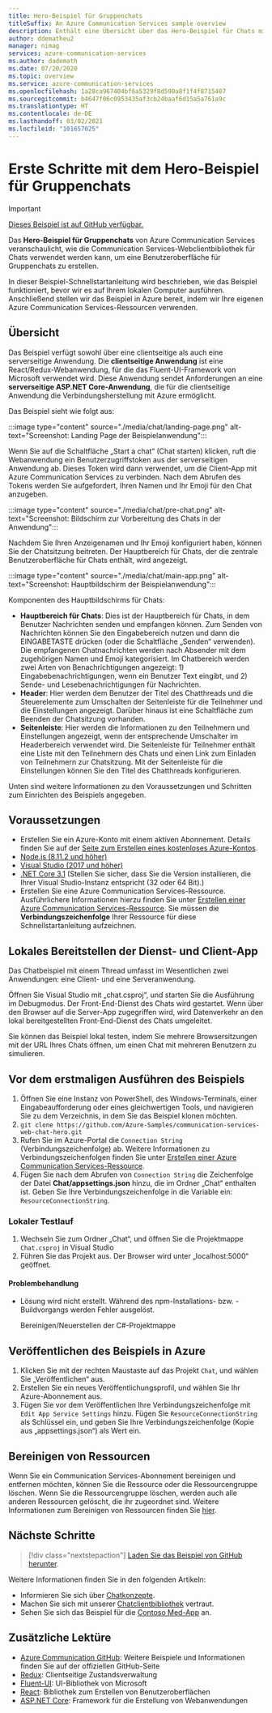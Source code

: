 ```yaml
---
title: Hero-Beispiel für Gruppenchats
titleSuffix: An Azure Communication Services sample overview
description: Enthält eine Übersicht über das Hero-Beispiel für Chats mit Azure Communication Services, damit Entwickler sich genauer über die Funktionsweise des Beispiels und Änderungsmöglichkeiten informieren können.
author: ddematheu2
manager: nimag
services: azure-communication-services
ms.author: dademath
ms.date: 07/20/2020
ms.topic: overview
ms.service: azure-communication-services
ms.openlocfilehash: 1a28ca967404bf6a5329f8d590a8f1f4f8715407
ms.sourcegitcommit: b4647f06c0953435af3cb24baaf6d15a5a761a9c
ms.translationtype: HT
ms.contentlocale: de-DE
ms.lasthandoff: 03/02/2021
ms.locfileid: "101657025"
---
```

# <a name="get-started-with-the-group-chat-hero-sample"></a>Erste Schritte mit dem Hero-Beispiel für Gruppenchats

<!----
> [!WARNING]
> links to our Hero Sample repo need to be updated when the sample is publicly available.
---->

> [!IMPORTANT]
> [Dieses Beispiel ist auf GitHub verfügbar.](https://github.com/Azure-Samples/communication-services-web-chat-hero)


Das **Hero-Beispiel für Gruppenchats** von Azure Communication Services veranschaulicht, wie die Communication Services-Webclientbibliothek für Chats verwendet werden kann, um eine Benutzeroberfläche für Gruppenchats zu erstellen.

In dieser Beispiel-Schnellstartanleitung wird beschrieben, wie das Beispiel funktioniert, bevor wir es auf Ihrem lokalen Computer ausführen. Anschließend stellen wir das Beispiel in Azure bereit, indem wir Ihre eigenen Azure Communication Services-Ressourcen verwenden.


## <a name="overview"></a>Übersicht

Das Beispiel verfügt sowohl über eine clientseitige als auch eine serverseitige Anwendung. Die **clientseitige Anwendung** ist eine React/Redux-Webanwendung, für die das Fluent-UI-Framework von Microsoft verwendet wird. Diese Anwendung sendet Anforderungen an eine **serverseitige ASP.NET Core-Anwendung**, die für die clientseitige Anwendung die Verbindungsherstellung mit Azure ermöglicht.

Das Beispiel sieht wie folgt aus:

:::image type="content" source="./media/chat/landing-page.png" alt-text="Screenshot: Landing Page der Beispielanwendung":::

Wenn Sie auf die Schaltfläche „Start a chat“ (Chat starten) klicken, ruft die Webanwendung ein Benutzerzugriffstoken aus der serverseitigen Anwendung ab. Dieses Token wird dann verwendet, um die Client-App mit Azure Communication Services zu verbinden. Nach dem Abrufen des Tokens werden Sie aufgefordert, Ihren Namen und Ihr Emoji für den Chat anzugeben.

:::image type="content" source="./media/chat/pre-chat.png" alt-text="Screenshot: Bildschirm zur Vorbereitung des Chats in der Anwendung":::

Nachdem Sie Ihren Anzeigenamen und Ihr Emoji konfiguriert haben, können Sie der Chatsitzung beitreten. Der Hauptbereich für Chats, der die zentrale Benutzeroberfläche für Chats enthält, wird angezeigt.

:::image type="content" source="./media/chat/main-app.png" alt-text="Screenshot: Hauptbildschirm der Beispielanwendung":::

Komponenten des Hauptbildschirms für Chats:

- **Hauptbereich für Chats**: Dies ist der Hauptbereich für Chats, in dem Benutzer Nachrichten senden und empfangen können. Zum Senden von Nachrichten können Sie den Eingabebereich nutzen und dann die EINGABETASTE drücken (oder die Schaltfläche „Senden“ verwenden). Die empfangenen Chatnachrichten werden nach Absender mit dem zugehörigen Namen und Emoji kategorisiert. Im Chatbereich werden zwei Arten von Benachrichtigungen angezeigt: 1) Eingabebenachrichtigungen, wenn ein Benutzer Text eingibt, und 2) Sende- und Lesebenachrichtigungen für Nachrichten.
- **Header**: Hier werden dem Benutzer der Titel des Chatthreads und die Steuerelemente zum Umschalten der Seitenleiste für die Teilnehmer und die Einstellungen angezeigt. Darüber hinaus ist eine Schaltfläche zum Beenden der Chatsitzung vorhanden.
- **Seitenleiste**: Hier werden die Informationen zu den Teilnehmern und Einstellungen angezeigt, wenn der entsprechende Umschalter im Headerbereich verwendet wird. Die Seitenleiste für Teilnehmer enthält eine Liste mit den Teilnehmern des Chats und einen Link zum Einladen von Teilnehmern zur Chatsitzung. Mit der Seitenleiste für die Einstellungen können Sie den Titel des Chatthreads konfigurieren.

Unten sind weitere Informationen zu den Voraussetzungen und Schritten zum Einrichten des Beispiels angegeben.

## <a name="prerequisites"></a>Voraussetzungen

- Erstellen Sie ein Azure-Konto mit einem aktiven Abonnement. Details finden Sie auf der [Seite zum Erstellen eines kostenloses Azure-Kontos](https://azure.microsoft.com/free/?WT.mc_id=A261C142F).
- [Node.js (8.11.2 und höher)](https://nodejs.org/en/download/)
- [Visual Studio (2017 und höher)](https://visualstudio.microsoft.com/vs/)
- [.NET Core 3.1](https://dotnet.microsoft.com/download/dotnet-core/3.1) (Stellen Sie sicher, dass Sie die Version installieren, die Ihrer Visual Studio-Instanz entspricht (32 oder 64 Bit).)
- Erstellen Sie eine Azure Communication Services-Ressource. Ausführlichere Informationen hierzu finden Sie unter [Erstellen einer Azure Communication Services-Ressource](../quickstarts/create-communication-resource.md). Sie müssen die **Verbindungszeichenfolge** Ihrer Ressource für diese Schnellstartanleitung aufzeichnen.

## <a name="locally-deploying-the-service--client-app"></a>Lokales Bereitstellen der Dienst- und Client-App

Das Chatbeispiel mit einem Thread umfasst im Wesentlichen zwei Anwendungen: eine Client- und eine Serveranwendung.

Öffnen Sie Visual Studio mit „chat.csproj“, und starten Sie die Ausführung im Debugmodus. Der Front-End-Dienst des Chats wird gestartet. Wenn über den Browser auf die Server-App zugegriffen wird, wird Datenverkehr an den lokal bereitgestellten Front-End-Dienst des Chats umgeleitet.

Sie können das Beispiel lokal testen, indem Sie mehrere Browsersitzungen mit der URL Ihres Chats öffnen, um einen Chat mit mehreren Benutzern zu simulieren.

## <a name="before-running-the-sample-for-the-first-time"></a>Vor dem erstmaligen Ausführen des Beispiels

1. Öffnen Sie eine Instanz von PowerShell, des Windows-Terminals, einer Eingabeaufforderung oder eines gleichwertigen Tools, und navigieren Sie zu dem Verzeichnis, in dem Sie das Beispiel klonen möchten.
2. `git clone https://github.com/Azure-Samples/communication-services-web-chat-hero.git`
3. Rufen Sie im Azure-Portal die `Connection String` (Verbindungszeichenfolge) ab. Weitere Informationen zu Verbindungszeichenfolgen finden Sie unter [Erstellen einer Azure Communication Services-Ressource](../quickstarts/create-communication-resource.md).
4. Fügen Sie nach dem Abrufen von `Connection String` die Zeichenfolge der Datei **Chat/appsettings.json** hinzu, die im Ordner „Chat“ enthalten ist. Geben Sie Ihre Verbindungszeichenfolge in die Variable ein: `ResourceConnectionString`.

### <a name="local-run"></a>Lokaler Testlauf

1. Wechseln Sie zum Ordner „Chat“, und öffnen Sie die Projektmappe `Chat.csproj` in Visual Studio
2. Führen Sie das Projekt aus. Der Browser wird unter „localhost:5000“ geöffnet.

#### <a name="troubleshooting"></a>Problembehandlung

- Lösung wird nicht erstellt. Während des npm-Installations- bzw. -Buildvorgangs werden Fehler ausgelöst.

   Bereinigen/Neuerstellen der C#-Projektmappe

## <a name="publish-the-sample-to-azure"></a>Veröffentlichen des Beispiels in Azure

1. Klicken Sie mit der rechten Maustaste auf das Projekt `Chat`, und wählen Sie „Veröffentlichen“ aus.
2. Erstellen Sie ein neues Veröffentlichungsprofil, und wählen Sie Ihr Azure-Abonnement aus.
3. Fügen Sie vor dem Veröffentlichen Ihre Verbindungszeichenfolge mit `Edit App Service Settings` hinzu. Fügen Sie `ResourceConnectionString` als Schlüssel ein, und geben Sie Ihre Verbindungszeichenfolge (Kopie aus „appsettings.json“) als Wert ein.

## <a name="clean-up-resources"></a>Bereinigen von Ressourcen

Wenn Sie ein Communication Services-Abonnement bereinigen und entfernen möchten, können Sie die Ressource oder die Ressourcengruppe löschen. Wenn Sie die Ressourcengruppe löschen, werden auch alle anderen Ressourcen gelöscht, die ihr zugeordnet sind. Weitere Informationen zum Bereinigen von Ressourcen finden Sie [hier](../quickstarts/create-communication-resource.md#clean-up-resources).

## <a name="next-steps"></a>Nächste Schritte

>[!div class="nextstepaction"]
>[Laden Sie das Beispiel von GitHub herunter](https://github.com/Azure-Samples/communication-services-web-chat-hero).

Weitere Informationen finden Sie in den folgenden Artikeln:

- Informieren Sie sich über [Chatkonzepte](../concepts/chat/concepts.md).
- Machen Sie sich mit unserer [Chatclientbibliothek](../concepts/chat/sdk-features.md) vertraut.
- Sehen Sie sich das Beispiel für die [Contoso Med-App](https://github.com/Azure-Samples/communication-services-contoso-med-app) an.

## <a name="additional-reading"></a>Zusätzliche Lektüre

- [Azure Communication GitHub](https://github.com/Azure/communication): Weitere Beispiele und Informationen finden Sie auf der offiziellen GitHub-Seite
- [Redux](https://redux.js.org/): Clientseitige Zustandsverwaltung
- [Fluent-UI](https://aka.ms/fluent-ui): UI-Bibliothek von Microsoft
- [React](https://reactjs.org/): Bibliothek zum Erstellen von Benutzeroberflächen
- [ASP.NET Core](/aspnet/core/introduction-to-aspnet-core?preserve-view=true&view=aspnetcore-3.1): Framework für die Erstellung von Webanwendungen